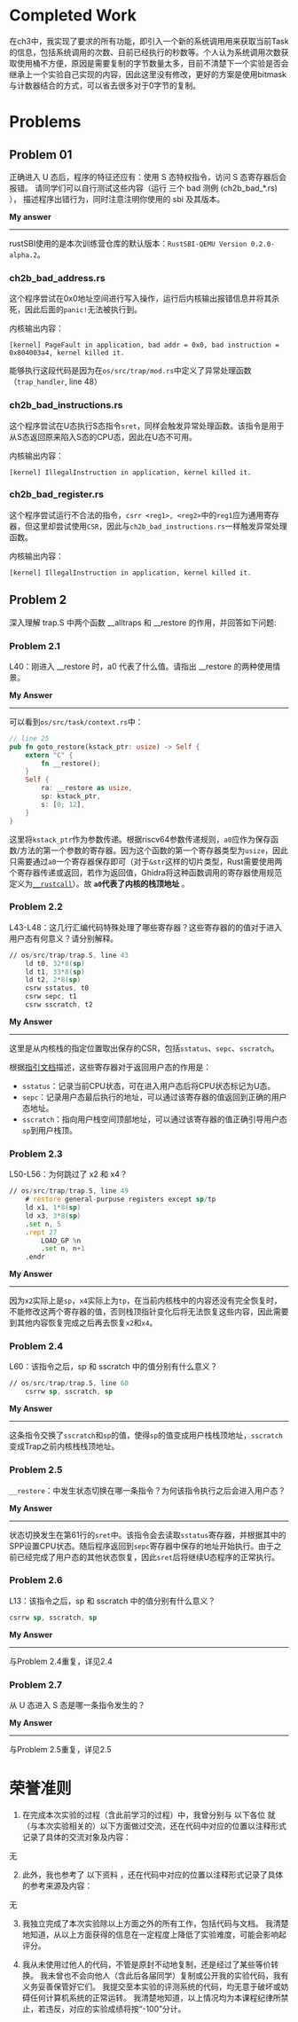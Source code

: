 # Completed Work

在ch3中，我实现了要求的所有功能，即引入一个新的系统调用用来获取当前Task的信息，包括系统调用的次数、目前已经执行的秒数等。个人认为系统调用次数获取使用桶不方便，原因是需要复制的字节数量太多，目前不清楚下一个实验是否会继承上一个实验自己实现的内容，因此这里没有修改，更好的方案是使用bitmask与计数器结合的方式，可以省去很多对于0字节的复制。

# Problems
## Problem 01
正确进入 U 态后，程序的特征还应有：使用 S 态特权指令，访问 S 态寄存器后会报错。 请同学们可以自行测试这些内容（运行 三个 bad 测例 (ch2b_bad_*.rs) ）， 描述程序出错行为，同时注意注明你使用的 sbi 及其版本。

**My answer**

---

rustSBI使用的是本次训练营仓库的默认版本：`RustSBI-QEMU Version 0.2.0-alpha.2`。

### ch2b_bad_address.rs

这个程序尝试在0x0地址空间进行写入操作，运行后内核输出报错信息并将其杀死，因此后面的`panic!`无法被执行到。

内核输出内容：

```text
[kernel] PageFault in application, bad addr = 0x0, bad instruction = 0x804003a4, kernel killed it.
```

能够执行这段代码是因为在`os/src/trap/mod.rs`中定义了异常处理函数（`trap_handler`, line 48）

### ch2b_bad_instructions.rs

这个程序尝试在U态执行S态指令`sret`，同样会触发异常处理函数。该指令是用于从S态返回原来陷入S态的CPU态，因此在U态不可用。

内核输出内容：

```text
[kernel] IllegalInstruction in application, kernel killed it.
```

### ch2b_bad_register.rs

这个程序尝试运行不合法的指令，`csrr <reg1>, <reg2>`中的`reg1`应为通用寄存器，但这里却尝试使用`CSR`，因此与`ch2b_bad_instructions.rs`一样触发异常处理函数。

内核输出内容：

```text
[kernel] IllegalInstruction in application, kernel killed it.
```

## Problem 2
深入理解 trap.S 中两个函数 __alltraps 和 __restore 的作用，并回答如下问题:

### Problem 2.1
L40：刚进入 __restore 时，a0 代表了什么值。请指出 __restore 的两种使用情景。

**My Answer**

---

可以看到`os/src/task/context.rs`中：

```rust
// line 25
pub fn goto_restore(kstack_ptr: usize) -> Self {
    extern "C" {
        fn __restore();
    }
    Self {
        ra: __restore as usize,
        sp: kstack_ptr,
        s: [0; 12],
    }
}
```

这里将`kstack_ptr`作为参数传递。根据riscv64参数传递规则，`a0`应作为保存函数/方法的第一个参数的寄存器。因为这个函数的第一个寄存器类型为`usize`，因此只需要通过`a0`一个寄存器保存即可（对于`&str`这样的切片类型，Rust需要使用两个寄存器传递或返回，若作为返回值，Ghidra将这种函数调用的寄存器使用规范定义为[`__rustcall`](https://hornos3.github.io/categories/%E5%AD%A6%E4%B9%A0%E7%AC%94%E8%AE%B0/Rust%E9%80%86%E5%90%91%E7%B3%BB%E5%88%97/)）。故 **`a0`代表了内核的栈顶地址** 。

### Problem 2.2
L43-L48：这几行汇编代码特殊处理了哪些寄存器？这些寄存器的的值对于进入用户态有何意义？请分别解释。
```asm
// os/src/trap/trap.S, line 43
    ld t0, 32*8(sp)
    ld t1, 33*8(sp)
    ld t2, 2*8(sp)
    csrw sstatus, t0
    csrw sepc, t1
    csrw sscratch, t2
```

**My Answer**

---

这里是从内核栈的指定位置取出保存的CSR，包括`sstatus`、`sepc`、`sscratch`。

根据[指引文档](https://learningos.cn/rCore-Camp-Guide-2024A/chapter2/4trap-handling.html)描述，这些寄存器对于返回用户态的作用是：
- `sstatus`：记录当前CPU状态，可在进入用户态后将CPU状态标记为U态。
- `sepc`：记录用户态最后执行的地址，可以通过该寄存器的值返回到正确的用户态地址。
- `sscratch`：指向用户栈空间顶部地址，可以通过该寄存器的值正确引导用户态`sp`到用户栈顶。

### Problem 2.3
L50-L56：为何跳过了 x2 和 x4？
```asm
// os/src/trap/trap.S, line 49
    # restore general-purpuse registers except sp/tp
    ld x1, 1*8(sp)
    ld x3, 3*8(sp)
    .set n, 5
    .rept 27
        LOAD_GP %n
        .set n, n+1
    .endr
```

**My Answer**

---

因为`x2`实际上是`sp`，`x4`实际上为`tp`，在当前内核栈中的内容还没有完全恢复时，不能修改这两个寄存器的值，否则栈顶指针变化后将无法恢复这些内容，因此需要到其他内容恢复完成之后再去恢复`x2`和`x4`。

### Problem 2.4
L60：该指令之后，sp 和 sscratch 中的值分别有什么意义？
```asm
// os/src/trap/trap.S, line 60
    csrrw sp, sscratch, sp
```

**My Answer**

---

这条指令交换了`sscratch`和`sp`的值，使得`sp`的值变成用户栈栈顶地址，`sscratch`变成Trap之前内核栈栈顶地址。

### Problem 2.5
`__restore`：中发生状态切换在哪一条指令？为何该指令执行之后会进入用户态？

**My Answer**

---

状态切换发生在第61行的`sret`中。该指令会去读取`sstatus`寄存器，并根据其中的SPP设置CPU状态。随后程序返回到`sepc`寄存器中保存的地址开始执行。由于之前已经完成了用户态的其他状态恢复，因此`sret`后将继续U态程序的正常执行。

### Problem 2.6
L13：该指令之后，sp 和 sscratch 中的值分别有什么意义？
```asm
csrrw sp, sscratch, sp
```

**My Answer**

---

与Problem 2.4重复，详见2.4

### Problem 2.7
从 U 态进入 S 态是哪一条指令发生的？

**My Answer**

---
与Problem 2.5重复，详见2.5

# 荣誉准则

1. 在完成本次实验的过程（含此前学习的过程）中，我曾分别与 以下各位 就（与本次实验相关的）以下方面做过交流，还在代码中对应的位置以注释形式记录了具体的交流对象及内容：

无

2. 此外，我也参考了 以下资料 ，还在代码中对应的位置以注释形式记录了具体的参考来源及内容：

无

3. 我独立完成了本次实验除以上方面之外的所有工作，包括代码与文档。 我清楚地知道，从以上方面获得的信息在一定程度上降低了实验难度，可能会影响起评分。

4. 我从未使用过他人的代码，不管是原封不动地复制，还是经过了某些等价转换。 我未曾也不会向他人（含此后各届同学）复制或公开我的实验代码，我有义务妥善保管好它们。 我提交至本实验的评测系统的代码，均无意于破坏或妨碍任何计算机系统的正常运转。 我清楚地知道，以上情况均为本课程纪律所禁止，若违反，对应的实验成绩将按“-100”分计。